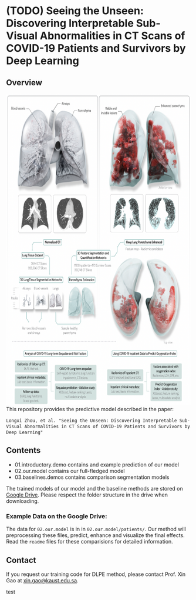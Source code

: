 # (TODO) Seeing the Unseen: Discovering Interpretable Sub-Visual Abnormalities in CT Scans of COVID-19 Patients and Survivors by Deep Learning
## Overview

<div align="center">
  <img src="./resources/Fig_one.png" width="800" height="847">
</div>
This repository provides the predictive model described in the paper:

```
Longxi Zhou, et al. "Seeing the Unseen: Discovering Interpretable Sub-Visual Abnormalities in CT Scans of COVID-19 Patients and Survivors by Deep Learning"
```

## Contents
- 01.introductory.demo contains and example prediction of our model
- 02.our.model contains our full-fledged model
- 03.baselines.demos contains comparison segmentation models

The trained models of our model and the baseline methods are stored on [Google Drive](https://drive.google.com/drive/folders/16ZvZfhqMmuF7wqNPKUOntw2P-Mfx5C4l?usp=sharing). Please respect the folder structure in the drive when downloading. 

### Example Data on the Google Drive:
The data for `02.our.model` is in in `02.our.model/patients/`. Our method will preprocessing these files, predict, enhance and visualize the final effects.
Read the `readme` files for these comparisions for detailed information.

## Contact

If you request our training code for DLPE method, please contact Prof. Xin Gao at xin.gao@kaust.edu.sa.

test
